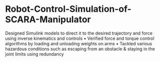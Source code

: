 # Robot-Control-Simulation-of-SCARA-Manipulator
Designed Simulink models to direct it to the desired trajectory and force using inverse kinematics and controls • Verified force and torque control algorithms by loading and unloading weights on arms • Tackled various hazardous conditions such as escaping from an obstacle &amp; staying in the joint limits using redundancy

